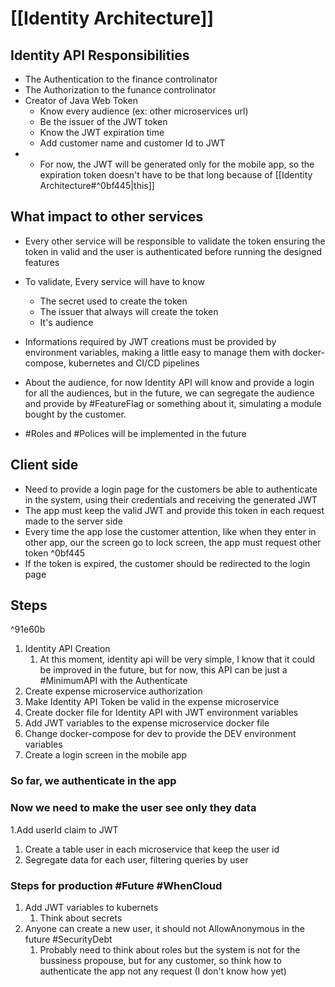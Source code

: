 # [[Identity Architecture]]

## Identity API Responsibilities
- The Authentication to the finance controlinator
- The Authorization to the funance controlinator
- Creator of Java Web Token
	- Know every audience (ex: other microservices url)
	- Be the issuer of the JWT token
	- Know the JWT expiration time 
	- Add customer name and customer Id to JWT
- - For now, the JWT will be generated only for the mobile app, so the expiration token doesn't have to be that long because of [[Identity Architecture#^0bf445|this]]

## What impact to other services
- Every other service will be responsible to validate the token ensuring the token in valid and the user is authenticated before running the designed features
- To validate, Every service will have to know 
	- The secret used to create the token
	- The issuer that always will create the token
	- It's audience
- Informations required by JWT creations must be provided by environment variables, making a little easy to manage them with docker-compose, kubernetes and CI/CD pipelines

- About the audience, for now Identity API will know and provide a login for all the audiences, but in the future, we can segregate the audience and provide by #FeatureFlag or something about it, simulating a module bought by the customer.
- #Roles and #Polices will be implemented in the future



## Client side
- Need to provide a login page for the customers be able to authenticate in the system, using their credentials and receiving the generated JWT
- The app must keep the valid JWT and provide this token in each request made to the server side
- Every time the app lose the customer attention, like when they enter in other app, our the screen go to lock screen, the app must request other token  ^0bf445
- If the token is expired, the customer should be redirected to the login page

## Steps

^91e60b

1. Identity API Creation
	1. At this moment, identity api will be very simple, I know that it could be improved in the future, but for now, this API can be just a #MinimumAPI with the Authenticate 
2. Create expense microservice authorization
3. Make Identity API Token be valid in the expense microservice
4. Create docker file for Identity API with JWT environment variables
5. Add JWT variables to the expense microservice docker file
6. Change docker-compose for dev to provide the DEV environment variables 
7.  Create a login screen in the mobile app
### So far, we authenticate in the app
### Now we need to make the user see only they data
1.Add userId claim to JWT
1. Create a table user in each microservice that keep the user id
2. Segregate data for each user, filtering queries by user

### Steps for production #Future #WhenCloud
1. Add JWT variables to kubernets
	1. Think about secrets
2. Anyone can create a new user, it should not AllowAnonymous in the future #SecurityDebt
	1. Probably need to think about roles but the system is not for the bussiness propouse, but for any customer, so think how to authenticate the app not any request (I don't know how yet)


